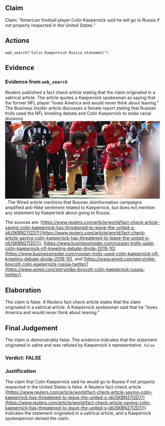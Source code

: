 ## Claim
Claim: "American football player Colin Kaepernick said he will go to Russia if not properly respected in the United States."

## Actions
```
web_search("Colin Kaepernick Russia statement")
```

## Evidence
### Evidence from `web_search`
Reuters published a fact check article stating that the claim originated in a satirical article. The article quotes a Kaepernick spokesman as saying that the former NFL player “loves America and would never think about leaving.” The Business Insider article discusses a Senate report stating that Russian trolls used the NFL kneeling debate and Colin Kaepernick to stoke racial divisions ![image 2168](media/2025-08-07_20-04-1754597057-334572.jpg). The Wired article mentions that Russian disinformation campaigns amplified anti-Nike sentiment related to Kaepernick, but does not mention any statement by Kaepernick about going to Russia.

The sources are: [https://www.reuters.com/article/world/fact-check-article-saying-colin-kaepernick-has-threatened-to-leave-the-united-s-idUSKBN27I2D7/](https://www.reuters.com/article/world/fact-check-article-saying-colin-kaepernick-has-threatened-to-leave-the-united-s-idUSKBN27I2D7/), [https://www.businessinsider.com/russian-trolls-used-colin-kaepernick-nfl-kneeling-debate-divide-2019-10](https://www.businessinsider.com/russian-trolls-used-colin-kaepernick-nfl-kneeling-debate-divide-2019-10), and [https://www.wired.com/story/nike-boycott-colin-kaepernick-russia-twitter/](https://www.wired.com/story/nike-boycott-colin-kaepernick-russia-twitter/).


## Elaboration
The claim is false. A Reuters fact check article states that the claim originated in a satirical article. A Kaepernick spokesman said that he "loves America and would never think about leaving."


## Final Judgement
The claim is demonstrably false. The evidence indicates that the statement originated in satire and was refuted by Kaepernick's representative. `false`


### Verdict: FALSE

### Justification
The claim that Colin Kaepernick said he would go to Russia if not properly respected in the United States is false. A Reuters fact-check article ([https://www.reuters.com/article/world/fact-check-article-saying-colin-kaepernick-has-threatened-to-leave-the-united-s-idUSKBN27I2D7/](https://www.reuters.com/article/world/fact-check-article-saying-colin-kaepernick-has-threatened-to-leave-the-united-s-idUSKBN27I2D7/)) indicates the statement originated in a satirical article, and a Kaepernick spokesperson denied the claim.
